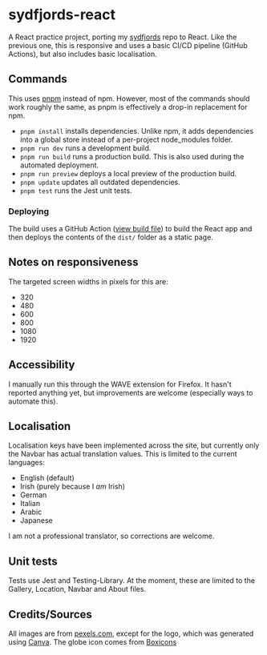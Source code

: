 # sydfjords-react

A React practice project, porting my [sydfjords](https://aceade.github.io/sydfjords) repo to React. Like the previous one, this is responsive and uses a basic CI/CD pipeline (GitHub Actions), but also includes basic localisation.

## Commands

This uses [pnpm](https://pnpm.io/) instead of npm. However, most of the commands should work roughly the same, as pnpm is effectively a drop-in replacement for npm.

- `pnpm install` installs dependencies. Unlike npm, it adds dependencies into a global store instead of a per-project node_modules folder.
- `pnpm run dev` runs a development build.
- `pnpm run build` runs a production build. This is also used during the automated deployment.
- `pnpm run preview` deploys a local preview of the production build.
- `pnpm update` updates all outdated dependencies.
- `pnpm test` runs the Jest unit tests.

### Deploying

The build uses a GitHub Action ([view build file](.github/workflows/build.yml)) to build the React app and then deploys the contents of the `dist/` folder as a static page.

## Notes on responsiveness

The targeted screen widths in pixels for this are:

- 320
- 480
- 600
- 800
- 1080
- 1920

## Accessibility

I manually run this through the WAVE extension for Firefox. It hasn't reported anything yet, but improvements are welcome (especially ways to automate this).

## Localisation

Localisation keys have been implemented across the site, but currently only the Navbar has actual translation values. This is limited to the current languages:
- English (default)
- Irish (purely because I *am* Irish)
- German
- Italian
- Arabic
- Japanese

I am not a professional translator, so corrections are welcome.

## Unit tests

Tests use Jest and Testing-Library. At the moment, these are limited to the Gallery, Location, Navbar and About files.

## Credits/Sources

All images are from [pexels.com](https://www.pexels.com/), except for the logo, which was generated using [Canva](https://canva.com). The globe icon comes from [Boxicons](https://boxicons.com)
